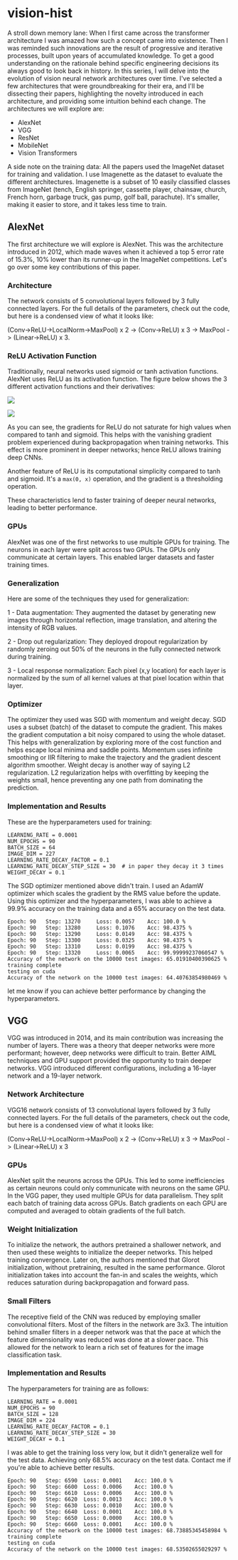 # vision-hist

A stroll down memory lane: When I first came across the transformer architecture I was amazed how such a concept came
into existence. Then I was reminded such innovations are the result of progressive and iterative processes, built upon
years of accumulated knowledge. To get a good understanding on the rationale behind specific engineering decisions its
always good to look back in history. In this series, I will delve into the evolution of vision neural network
architectures over time. I've selected a few architectures that were groundbreaking for their era, and I'll be
dissecting their papers, highlighting the novelty introduced in each architecture, and providing some intuition behind
each change. The architectures we will explore are:

* AlexNet
* VGG
* ResNet
* MobileNet
* Vision Transformers

A side note on the training data: All the papers used the ImageNet dataset for training and validation. I use
Imagenette as the dataset to evaluate the different architectures. Imagenette is a subset of 10 easily classified
classes from ImageNet (tench, English springer, cassette player, chainsaw, church, French horn, garbage truck, gas pump,
golf ball, parachute). It's smaller, making it easier to store, and it takes less time to train.

## AlexNet

The first architecture we will explore is AlexNet. This was the architecture introduced in 2012, which made waves when
it achieved a top 5 error rate of 15.3%, 10% lower than its runner-up in the ImageNet competitions. Let's go over some
key contributions of this paper.

### Architecture

The network consists of 5 convolutional layers followed by 3 fully connected layers. For the full details of the
parameters, check out the code, but here is a condensed view of what it looks like:

(Conv->ReLU->LocalNorm->MaxPool) x 2 -> (Conv->ReLU) x 3 -> MaxPool -> (Linear->ReLU) x 3.

### ReLU Activation Function

Traditionally, neural networks used sigmoid or tanh activation functions. AlexNet uses ReLU as its activation function.
The figure below shows the 3 different activation functions and their derivatives:

![](./assets/act-func.png)

![](./assets/grad-act-func.png)

As you can see, the gradients for ReLU do not saturate for high values when compared to tanh and sigmoid. This helps
with the vanishing gradient problem experienced during backpropagation when training networks. This effect is more
prominent in deeper networks; hence ReLU allows training deep CNNs.

Another feature of ReLU is its computational simplicity compared to tanh and sigmoid. It's a `max(0, x)` operation, and
the gradient is a thresholding operation.

These characteristics lend to faster training of deeper neural networks, leading to better performance.

### GPUs

AlexNet was one of the first networks to use multiple GPUs for training. The neurons in each layer were split across two
GPUs. The GPUs only communicate at certain layers. This enabled larger datasets and faster training times.

### Generalization

Here are some of the techniques they used for generalization:

1 - Data augmentation: They augmented the dataset by generating new images through horizontal reflection, image
translation, and altering the intensity of RGB values.

2 - Drop out regularization: They deployed dropout regularization by randomly zeroing out 50% of the neurons in the
fully connected network
during training.

3 - Local response normalization: Each pixel (x,y location) for each layer is normalized by the sum of all kernel values
at that pixel location within that layer.

### Optimizer

The optimizer they used was SGD with momentum and weight decay. SGD uses a subset (batch) of the dataset to compute the
gradient. This makes the gradient computation a bit noisy compared to using the whole dataset. This helps with
generalization by exploring more of the cost function and helps escape local minima and saddle points. Momentum uses
infinite smoothing or IIR filtering to make the trajectory and the gradient descent algorithm smoother. Weight decay is
another way of saying L2 regularization. L2 regularization helps with overfitting by keeping the weights small, hence
preventing any one path from dominating the prediction.

### Implementation and Results

These are the hyperparameters used for training:

```
LEARNING_RATE = 0.0001
NUM_EPOCHS = 90
BATCH_SIZE = 64
IMAGE_DIM = 227
LEARNING_RATE_DECAY_FACTOR = 0.1
LEARNING_RATE_DECAY_STEP_SIZE = 30  # in paper they decay it 3 times
WEIGHT_DECAY = 0.1
```

The SGD optimizer mentioned above didn't train. I used an AdamW optimizer which scales the gradient by the RMS value
before the update. Using this optimizer and the hyperparameters, I was able to achieve a 99.9% accuracy on the training
data and a 65% accuracy on the test data.

```
Epoch: 90 	Step: 13270 	Loss: 0.0057 	Acc: 100.0 %
Epoch: 90 	Step: 13280 	Loss: 0.1076 	Acc: 98.4375 %
Epoch: 90 	Step: 13290 	Loss: 0.0149 	Acc: 98.4375 %
Epoch: 90 	Step: 13300 	Loss: 0.0325 	Acc: 98.4375 %
Epoch: 90 	Step: 13310 	Loss: 0.0199 	Acc: 98.4375 %
Epoch: 90 	Step: 13320 	Loss: 0.0065 	Acc: 99.99999237060547 %
Accuracy of the network on the 10000 test images: 65.01910400390625 %
training complete
testing on cuda
Accuracy of the network on the 10000 test images: 64.40763854980469 %
```

let me know if you can achieve better performance by changing the hyperparameters.

## VGG

VGG was introduced in 2014, and its main contribution was increasing the number of layers. There was a theory that
deeper networks were more performant; however, deep networks were difficult to train. Better AIML techniques and GPU
support provided the opportunity to train deeper networks. VGG introduced different configurations, including a 16-layer
network and a 19-layer network.

### Network Architecture

VGG16 network consists of 13 convolutional layers followed by 3 fully connected layers. For the full details of the
parameters, check out the code, but here is a condensed view of what it looks like:

(Conv->ReLU->LocalNorm->MaxPool) x 2 -> (Conv->ReLU) x 3 -> MaxPool -> (Linear->ReLU) x 3

### GPUs

AlexNet split the neurons across the GPUs. This led to some inefficiencies as certain neurons could only communicate
with neurons on the same GPU. In the VGG paper, they used multiple GPUs for data parallelism. They split each batch of
training data across GPUs. Batch gradients on each GPU are computed and averaged to obtain gradients of the full batch.

### Weight Initialization

To initialize the network, the authors pretrained a shallower network, and then used these weights to initialize the
deeper networks. This helped training convergence. Later on, the authors mentioned that Glorot initialization, without
pretraining, resulted in the same performance. Glorot initialization takes into account the fan-in and scales the
weights, which reduces saturation during backpropagation and forward pass.

### Small Filters

The receptive field of the CNN was reduced by employing smaller convolutional filters. Most of the filters in the
network are 3x3. The intuition behind smaller filters in a deeper network was that the pace at which the feature
dimensionality was reduced was done at a slower pace. This allowed for the network to learn a rich set of features for
the image classification task.

### Implementation and Results

The hyperparameters for training are as follows:

```
LEARNING_RATE = 0.0001
NUM_EPOCHS = 90
BATCH_SIZE = 128
IMAGE_DIM = 224
LEARNING_RATE_DECAY_FACTOR = 0.1
LEARNING_RATE_DECAY_STEP_SIZE = 30
WEIGHT_DECAY = 0.1
```

I was able to get the training loss very low, but it didn't generalize well for the test data. Achieving only 68.5%
accuracy on the test data. Contact me if you're able to achieve better results.

```
Epoch: 90 	Step: 6590 	Loss: 0.0001 	Acc: 100.0 %
Epoch: 90 	Step: 6600 	Loss: 0.0006 	Acc: 100.0 %
Epoch: 90 	Step: 6610 	Loss: 0.0006 	Acc: 100.0 %
Epoch: 90 	Step: 6620 	Loss: 0.0013 	Acc: 100.0 %
Epoch: 90 	Step: 6630 	Loss: 0.0010 	Acc: 100.0 %
Epoch: 90 	Step: 6640 	Loss: 0.0001 	Acc: 100.0 %
Epoch: 90 	Step: 6650 	Loss: 0.0000 	Acc: 100.0 %
Epoch: 90 	Step: 6660 	Loss: 0.0001 	Acc: 100.0 %
Accuracy of the network on the 10000 test images: 68.73885345458984 %
training complete
testing on cuda
Accuracy of the network on the 10000 test images: 68.53502655029297 %
```


